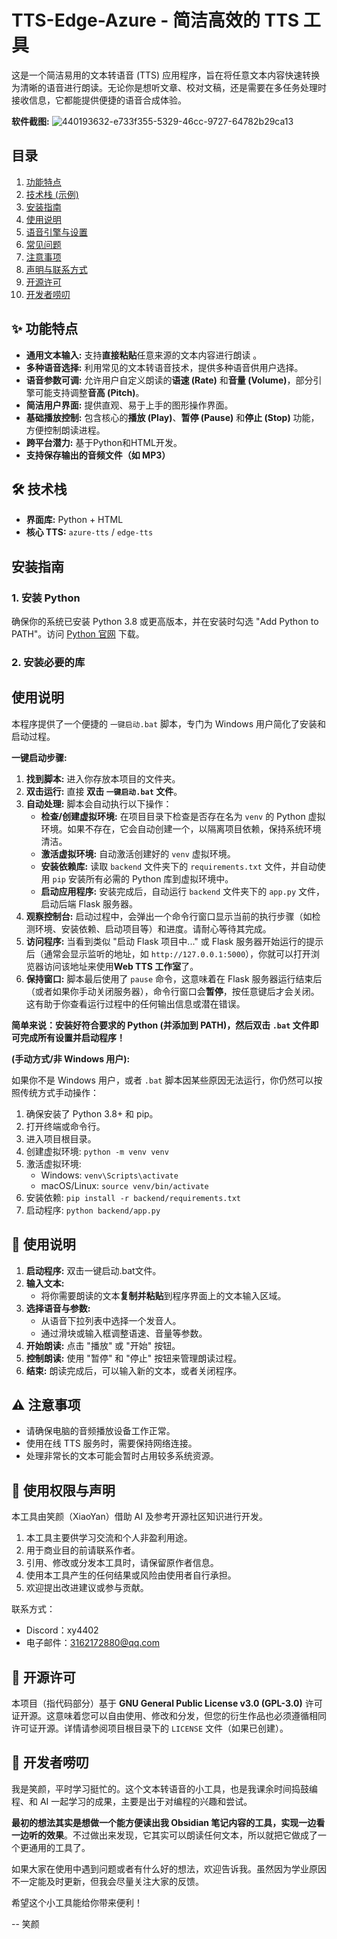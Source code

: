 # TTS-Edge-Azure - 简洁高效的 TTS 工具

这是一个简洁易用的文本转语音 (TTS) 应用程序，旨在将任意文本内容快速转换为清晰的语音进行朗读。无论你是想听文章、校对文稿，还是需要在多任务处理时接收信息，它都能提供便捷的语音合成体验。

**软件截图:**
![440193632-e733f355-5329-46cc-9727-64782b29ca13](https://github.com/user-attachments/assets/30b4b954-6e68-4a0a-b493-61b5a31f9c57)




## 目录

1.  [功能特点](#功能特点)
2.  [技术栈 (示例)](#技术栈示例)
3.  [安装指南](#安装指南)
4.  [使用说明](#使用说明)
5.  [语音引擎与设置](#语音引擎与设置)
6.  [常见问题](#常见问题)
7.  [注意事项](#注意事项)
8.  [声明与联系方式](#使用权限与声明)
9.  [开源许可](#开源许可)
10. [开发者唠叨](#开发者唠叨)

## ✨ 功能特点

*   **通用文本输入:** 支持**直接粘贴**任意来源的文本内容进行朗读 。
*   **多种语音选择:** 利用常见的文本转语音技术，提供多种语音供用户选择。
*   **语音参数可调:** 允许用户自定义朗读的**语速 (Rate)** 和**音量 (Volume)**，部分引擎可能支持调整**音高 (Pitch)**。
*   **简洁用户界面:** 提供直观、易于上手的图形操作界面。
*   **基础播放控制:** 包含核心的**播放 (Play)**、**暂停 (Pause)** 和**停止 (Stop)** 功能，方便控制朗读进程。
*   **跨平台潜力:** 基于Python和HTML开发。
*   **支持保存输出的音频文件（如 MP3）**

## 🛠️ 技术栈

*   **界面库:** Python + HTML
*   **核心 TTS:** `azure-tts` / `edge-tts` 

## 安装指南

### 1. 安装 Python

确保你的系统已安装 Python 3.8 或更高版本，并在安装时勾选 "Add Python to PATH"。访问 [Python 官网](https://www.python.org/downloads/) 下载。

### 2. 安装必要的库

## 使用说明

本程序提供了一个便捷的 `一键启动.bat` 脚本，专门为 Windows 用户简化了安装和启动过程。

**一键启动步骤:**

1.  **找到脚本:** 进入你存放本项目的文件夹。
2.  **双击运行:** 直接 **双击 `一键启动.bat` 文件**。
3.  **自动处理:** 脚本会自动执行以下操作：
    *   **检查/创建虚拟环境:** 在项目目录下检查是否存在名为 `venv` 的 Python 虚拟环境。如果不存在，它会自动创建一个，以隔离项目依赖，保持系统环境清洁。
    *   **激活虚拟环境:** 自动激活创建好的 `venv` 虚拟环境。
    *   **安装依赖库:** 读取 `backend` 文件夹下的 `requirements.txt` 文件，并自动使用 `pip` 安装所有必需的 Python 库到虚拟环境中。
    *   **启动应用程序:** 安装完成后，自动运行 `backend` 文件夹下的 `app.py` 文件，启动后端 Flask 服务器。
4.  **观察控制台:** 启动过程中，会弹出一个命令行窗口显示当前的执行步骤（如检测环境、安装依赖、启动项目等）和进度。请耐心等待其完成。
5.  **访问程序:** 当看到类似 "启动 Flask 项目中..." 或 Flask 服务器开始运行的提示后（通常会显示监听的地址，如 `http://127.0.0.1:5000`），你就可以打开浏览器访问该地址来使用**Web TTS 工作室**了。
6.  **保持窗口:** 脚本最后使用了 `pause` 命令，这意味着在 Flask 服务器运行结束后（或者如果你手动关闭服务器），命令行窗口会**暂停**，按任意键后才会关闭。这有助于你查看运行过程中的任何输出信息或潜在错误。

**简单来说：安装好符合要求的 Python (并添加到 PATH)，然后双击 `.bat` 文件即可完成所有设置并启动程序！**

**(手动方式/非 Windows 用户):**

如果你不是 Windows 用户，或者 `.bat` 脚本因某些原因无法运行，你仍然可以按照传统方式手动操作：

1.  确保安装了 Python 3.8+ 和 pip。
2.  打开终端或命令行。
3.  进入项目根目录。
4.  创建虚拟环境: `python -m venv venv`
5.  激活虚拟环境:
    *   Windows: `venv\Scripts\activate`
    *   macOS/Linux: `source venv/bin/activate`
6.  安装依赖: `pip install -r backend/requirements.txt`
7.  启动程序: `python backend/app.py`


## 📝 使用说明

1.  **启动程序:** 双击一键启动.bat文件。
2.  **输入文本:**
    *   将你需要朗读的文本**复制并粘贴**到程序界面上的文本输入区域。
3.  **选择语音与参数:**
    *   从语音下拉列表中选择一个发音人。
    *   通过滑块或输入框调整语速、音量等参数。
4.  **开始朗读:** 点击 "播放" 或 "开始" 按钮。
5.  **控制朗读:** 使用 "暂停" 和 "停止" 按钮来管理朗读过程。
6.  **结束:** 朗读完成后，可以输入新的文本，或者关闭程序。

## ⚠️ 注意事项

*   请确保电脑的音频播放设备工作正常。
*   使用在线 TTS 服务时，需要保持网络连接。
*   处理非常长的文本可能会暂时占用较多系统资源。

## 📜 使用权限与声明

本工具由笑颜（XiaoYan）借助 AI 及参考开源社区知识进行开发。

1.  本工具主要供学习交流和个人非盈利用途。
2.  用于商业目的前请联系作者。
3.  引用、修改或分发本工具时，请保留原作者信息。
4.  使用本工具产生的任何结果或风险由使用者自行承担。
5.  欢迎提出改进建议或参与贡献。

联系方式：
*   Discord：xy4402
*   电子邮件：3162172880@qq.com

## 📄 开源许可

本项目（指代码部分）基于 **GNU General Public License v3.0 (GPL-3.0)** 许可证开源。这意味着您可以自由使用、修改和分发，但您的衍生作品也必须遵循相同许可证开源。详情请参阅项目根目录下的 `LICENSE` 文件（如果已创建）。

## 💬 开发者唠叨

我是笑颜，平时学习挺忙的。这个文本转语音的小工具，也是我课余时间捣鼓编程、和 AI 一起学习的成果，主要是出于对编程的兴趣和尝试。

**最初的想法其实是想做一个能方便读出我 Obsidian 笔记内容的工具，实现一边看一边听的效果**。不过做出来发现，它其实可以朗读任何文本，所以就把它做成了一个更通用的工具了。

如果大家在使用中遇到问题或者有什么好的想法，欢迎告诉我。虽然因为学业原因不一定能及时更新，但我会尽量关注大家的反馈。

希望这个小工具能给你带来便利！

-- 笑颜
